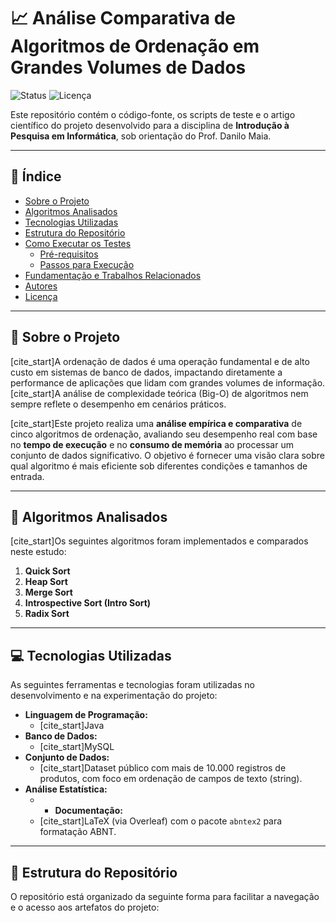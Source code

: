 # 📈 Análise Comparativa de Algoritmos de Ordenação em Grandes Volumes de Dados

![Status](https://img.shields.io/badge/status-em%20desenvolvimento-yellow)
![Licença](https://img.shields.io/badge/licen%C3%A7a-MIT-blue)

Este repositório contém o código-fonte, os scripts de teste e o artigo científico do projeto desenvolvido para a disciplina de **Introdução à Pesquisa em Informática**, sob orientação do Prof. Danilo Maia.

---

## 📜 Índice

- [Sobre o Projeto](#-sobre-o-projeto)
- [Algoritmos Analisados](#-algoritmos-analisados)
- [Tecnologias Utilizadas](#-tecnologias-utilizadas)
- [Estrutura do Repositório](#-estrutura-do-repositório)
- [Como Executar os Testes](#-como-executar-os-testes)
  - [Pré-requisitos](#pré-requisitos)
  - [Passos para Execução](#passos-para-execução)
- [Fundamentação e Trabalhos Relacionados](#-fundamentação-e-trabalhos-relacionados)
- [Autores](#-autores)
- [Licença](#-licença)

---

## 🎯 Sobre o Projeto

[cite_start]A ordenação de dados é uma operação fundamental e de alto custo em sistemas de banco de dados, impactando diretamente a performance de aplicações que lidam com grandes volumes de informação.  [cite_start]A análise de complexidade teórica (Big-O) de algoritmos nem sempre reflete o desempenho em cenários práticos. 

[cite_start]Este projeto realiza uma **análise empírica e comparativa** de cinco algoritmos de ordenação, avaliando seu desempenho real com base no **tempo de execução** e no **consumo de memória** ao processar um conjunto de dados significativo.  O objetivo é fornecer uma visão clara sobre qual algoritmo é mais eficiente sob diferentes condições e tamanhos de entrada.

---

## 🧮 Algoritmos Analisados

[cite_start]Os seguintes algoritmos foram implementados e comparados neste estudo: 

1.  **Quick Sort**
2.  **Heap Sort**
3.  **Merge Sort**
4.  **Introspective Sort (Intro Sort)**
5.  **Radix Sort**

---

## 💻 Tecnologias Utilizadas

As seguintes ferramentas e tecnologias foram utilizadas no desenvolvimento e na experimentação do projeto:

- **Linguagem de Programação:**
  - [cite_start]Java 
- **Banco de Dados:**
  - [cite_start]MySQL 
- **Conjunto de Dados:**
  - [cite_start]Dataset público com mais de 10.000 registros de produtos, com foco em ordenação de campos de texto (string). 
- **Análise Estatística:**
  - - **Documentação:**
  - [cite_start]LaTeX (via Overleaf) com o pacote `abntex2` para formatação ABNT. 

---

## 📂 Estrutura do Repositório

O repositório está organizado da seguinte forma para facilitar a navegação e o acesso aos artefatos do projeto:

